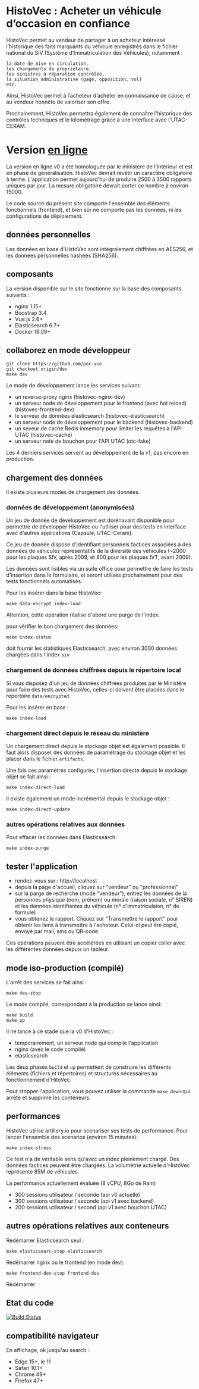 # HistoVec : Acheter un véhicule d’occasion en confiance

HistoVec permet au vendeur de partager à un acheteur intéressé l’historique des faits marquants du véhicule enregistrés dans le fichier national du SIV (Système d’Immatriculation des Véhicules), notamment :

    la date de mise en circulation,
    les changements de propriétaire,
    les sinistres à réparation contrôlée,
    la situation administrative (gage, opposition, vol)
    etc.

Ainsi, HistoVec permet à l’acheteur d’acheter en connaissance de cause, et au vendeur honnête de valoriser son offre.

Prochainement, HistoVec permettra également de connaître l'historique des contrôles techniques et le kilométrage grâce à une interface avec l'UTAC-CERAM.

# Version [en ligne](https://histovec.interieur.gouv.fr)

La version en ligne v0 a été homologuée par le ministère de l'Intérieur et est en phase de généralisation. HistoVec devrait revêtir un caractère obligatoire à terme. L'application permet aujourd'hui de produire 2500 à 3500 rapports uniques par jour. La mesure obligatoire devrait porter ce nombre à environ 15000.

Le code source du présent site comporte l'ensemble des éléments fonctionnels (frontend), et bien sûr ne comporte pas les données, ni les configurations de déploiement.

## données personnelles
Les données en base d'HistoVec sont intégralement chiffrées en AES256, et les données personnelles hashées (SHA256).

## composants
La version disponible sur le site fonctionne sur la base des composants suivants :
- nginx 1.15+
- Boostrap 3.4
- Vue.js 2.6+
- Elasticsearch 6.7+
- Docker 18.09+

## collaborez en mode développeur
```
git clone https://github.com/poc-vue
git checkout origin/dev
make dev
```
Le mode de développement lance les services suivant:
- un reverse-proxy nginx (histovec-nginx-dev)
- un serveur node de développement pour le frontend (avec hot reload) (histovec-frontend-dev)
- le serveur de données elasticsearch (histovec-elasticsearch)
- un serveur node de développement pour le backend (histovec-backend)
- un seveur de cache Redis inmemory pour limiter les requêtes à l'API UTAC (histovec-cache)
- un serveur note de bouchon pour l'API UTAC (otc-fake)

Les 4 derniers services servent au développement de la v1, pas encore en production.

## chargement des données

Il existe plusieurs modes de chargement des données.

### données de développement (anonymisées)
Un jeu de donnée de développement est dorénavant disponible pour permettre de développer HistoVec ou l'utiliser pour des tests en interface avec d'autres applications (Capsule, UTAC-Ceram).

Ce jeu de donnée dispose d'identifiant personnels factices associées à des données de véhicules représentatifs de la diversité des véhicules (~2000 pour les plaques SIV, après 2009, et 800 pour les plaques IVT, avant 2009).

Les données sont lisibles via un suite office pour permettre de faire les tests d'insertion dans le formulaire, et seront utilisés prochainement pour des tests fonctionnels automatisés.

Pour les insérer dans la base HistoVec:

```
make data-encrypt index-load
```

Attention, cette opération réalise d'abord une purge de l'index.

pour vérifier le bon chargement des données:

```
make index-status
```

doit fournir les statistiques Elasticsearch, avec environ 3000 données chargées dans l'index `siv`

### chargement de données chiffrées depuis le répertoire local
Si vous disposez d'un jeu de données chiffrées produites par le Ministère pour faire des tests avec HistoVec, celles-ci doivent être placées dans le repertoire `data/encrypted`.

Pour les insérer en base :
```
make index-load
```

### chargement direct depuis le réseau du ministère
Un chargement direct depuis le stockage objet est également possible. Il faut alors disposer des données de paramétrage du stockage objet et les placer dans le fichier `artifacts`.

Une fois ces paramètres configurés, l'insertion directe depuis le stockage objet se fait ainsi :
```
make index-direct-load
```

Il existe également un mode incrémental depuis le stockage objet :
```
make index-direct-update
```

### autres opérations relatives aux données

Pour effacer les données dans Elasticsearch.

```
make index-purge
```

## tester l'application

- rendez-vous sur : http://localhost
- depuis la page d'accueil,  cliquez sur "vendeur" ou "professionnel"
- sur la parge de recherche (mode "vendeur"), entrez les données de la personnes physique (nom, prénom) ou morale (raison sociale, n° SIREN) et les données identifiantes du véhicule (n° d'immatriculaion, n° de formule)
- vous obtenez le rapport. Cliquez sur "Transmettre le rapport" pour obtenir les liens à transmettre à l'acheteur. Celui-ci peut êre copié, envoyé par mail, sms ou QR-code.

Ces opérations peuvent être accélérées en utilisant un copier coller avec les différentes données depuis un tableur.

## mode iso-production (compilé)

L'arrêt des services se fait ainsi :
```
make dev-stop
```

Le mode compilé, correspondant à la production se lance ainsi:
```
make build
make up
```

Il ne lance à ce stade que la v0 d'HistoVec :
- temporairement, un serveur node qui compile l'application
- nginx (avec le code compilé)
- elasticsearch

Les deux phases `build` et `up` permettent de construire les différents éléments (fichiers et répertoires) et structures nécessaires au fonctionnement d'HitoVec.

Pour stopper l'application, vous pouvez utiliser la commande `make down` qui arrête et supprime les conteneurs.

## performances

HistoVec utilise artillery.io pour scenariser ses tests de performance.
Pour lancer l'ensemble des scenarios (environ 15 minutes):
```
make index-stress
```

Ce test n'a de véritable sens qu'avec un index pleinement chargé. Des données factices peuvent être chargées. La volumétrie actuelle d'HistoVec représente 85M de véhicules.

La performance actuellement évaluée (8 vCPU, 8Go de Ram)
- 300 sessions utilisateur / seconde (api v0 actuelle)
- 300 sessions utilisateur / seconde (api v1 avec backend)
- 200 sessions utilisateur / second (api v1 avec bouchon UTAC)


## autres opérations relatives aux conteneurs

Redémarrer Elasticsearch seul :
```
make elasticsearc-stop elasticsearch
```

Redémarrer nginx ou le frontend (en mode dev):
```
make frontend-dev-stop frontend-dev
```

Redémarrer


## Etat du code

[![Build Status](https://travis-ci.org/histovec/histovec-beta.svg?branch=dev)](https://travis-ci.org/histovec/histovec-beta)


## compatibilité navigateur

En affichage, ok jusqu'au search :

  - Edge 15+, ie 11
  - Safari 10.1+
  - Chrome 49+
  - Firefox 47+

